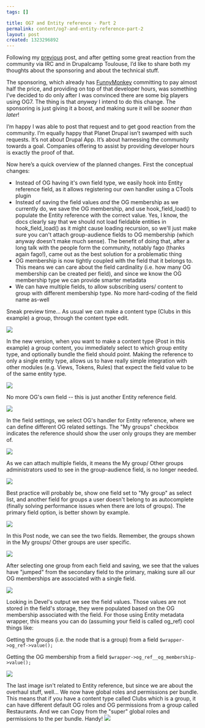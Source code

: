 ```yaml
--- 
tags: []

title: OG7 and Entity reference - Part 2
permalink: content/og7-and-entity-reference-part-2
layout: post
created: 1323296892
---
```

Following my <a href="http://www.gizra.com/content/og7-and-entity-reference-sponsor-me">previous</a> post, and after getting some great reaction from the community via IRC and in Drupalcamp Toulouse, I’d like to share both my thoughts about the sponsoring and about the technical stuff.

The sponsoring, which already has <a href="http://funnymonkey.com/">FunnyMonkey</a> committing to pay almost half the price, and providing on top of that developer hours, was something I’ve decided to do only after I was convinced there are some big players using OG7.
The thing is that <em>anyway</em> I intend to do this change. The sponsoring is just giving it a boost, and making sure it will be <em>sooner than later</em>! 

I’m happy I was able to post that request and to get good reaction from the community.
I’m equally happy that Planet Drupal isn’t swamped with such requests. It’s not about Drupal App. It’s about harnessing the community towards a goal. Companies offering to assist by providing developer hours is exactly the proof of that.

Now here’s a quick overview of the planned changes. First the conceptual changes:
<ul>
<li>Instead of OG having it's own field type, we easily hook into Entity reference field, as it allows registering our own handler using a CTools plugin</li>
<li>Instead of saving the field values <em>and</em> the OG membership as we currently do, we save the OG membership, and use hook_field_load() to populate the Entity reference with the correct value. Yes, I know, the docs clearly say that we should not load fieldable entities in hook_field_load() as it might cause loading recursion, so we'll just make sure you can't attach group-audience fields to OG membership (which anyway doesn't make much sense). The benefit of doing that, after a long talk with the people form the community, notably fago (thanks again fago!), came out as the best solution for a problematic thing</li>
<li>OG membership is now tightly coupled with the field that it belongs to. This means we can care about the field cardinality (i.e. how many OG membership can be created per field), and since we know the OG membership type we can provide smarter metadata</li>
<li>We can have multiple fields, to allow subscribing users/ content to group with different membership type. No more hard-coding of the field name as-well</li>
</ul>

Sneak preview time...
As usual we can make a content type (Clubs in this example) a group, through the content type edit.

<img src="http://www.gizra.com/sites/default/files/1.jpg" />

In the new version, when you want to make a content type (Post in this example) a group content, you immediately select to which group entity type, and optionally bundle the field should point. Making the reference to only a single entity type, allows us to have really simple integration with other modules (e.g. Views, Tokens, Rules) that expect the field value to be of the same entity type.

<img src="http://www.gizra.com/sites/default/files/2.jpg" />

No more OG's own field -- this is just another Entity reference field.

<img src="http://www.gizra.com/sites/default/files/3.jpg" />

In the field settings, we select OG's handler for Entity reference, where we can define different OG related settings.
The "My groups" checkbox indicates the reference should show the user only groups they are member of.

<img src="http://www.gizra.com/sites/default/files/4.jpg" />

As we can attach multiple fields, it means the My group/ Other groups administrators used to see in the group-audience field, is no longer needed. 

<img src="http://www.gizra.com/sites/default/files/5.jpg" />

Best practice will probably be, show one field set to "My group" as select list, and another field for groups a user doesn't belong to as autocomplete (finally solving performance issues when there are lots of groups).
The primary field option, is better shown by example.

<img src="http://www.gizra.com/sites/default/files/6.jpg" />

In this Post node, we can see the two fields. Remember, the groups shown in the My groups/ Other groups are user specific.

<img src="http://www.gizra.com/sites/default/files/7_0.jpg" />

After selecting one group from each field and saving, we see that the values have "jumped" from the secondary field to the primary, making sure all our OG memberships are associated with a single field.

<img src="http://www.gizra.com/sites/default/files/8.jpg" />

Looking in Devel's output we see the field values. Those values are not stored in the field's storage, they were populated based on the OG membership associated with the field. For those using Entity metadata wrapper, this means you can do (assuming your field is called og_ref) cool things like:

Getting the groups (i.e. the node that is a group) from a field
<code>$wrapper->og_ref->value();</code>

Getting the OG membership from a field
<code>$wrapper->og_ref__og_membership->value();</code>

<img src="http://www.gizra.com/sites/default/files/9.jpg" />

The last image isn't related to Entity reference, but since we are about the overhaul stuff, well... We now have global roles and permissions per bundle. This means that if you have a content type called Clubs which is a group, it can have different default OG roles and OG permissions from a group called Restaurants. And we can Copy from the "super" global roles and permissions to the per bundle. Handy!
<img src="http://www.gizra.com/sites/default/files/10.jpg" />
